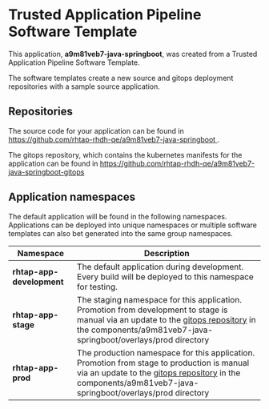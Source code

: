# Trusted Application Pipeline Software Template

This application, **a9m81veb7-java-springboot**, was created from a Trusted Application Pipeline Software Template.

The software templates create a new source and gitops deployment repositories with a sample source application. 

## Repositories

The source code for your application can be found in [https://github.com/rhtap-rhdh-qe/a9m81veb7-java-springboot ](https://github.com/rhtap-rhdh-qe/a9m81veb7-java-springboot ).
 
The gitops repository, which contains the kubernetes manifests for the application can be found in 
[https://github.com/rhtap-rhdh-qe/a9m81veb7-java-springboot-gitops ](https://github.com/rhtap-rhdh-qe/a9m81veb7-java-springboot-gitops ) 

## Application namespaces 

The default application will be found in the following namespaces. Applications can be deployed into unique namespaces or multiple software templates can also bet generated into the same group namespaces.  

|  Namespace   |  Description   |  
| -------- | -------- |   
| **rhtap-app-development** | The default application during development. Every build will be deployed to this namespace for testing. | 
| **rhtap-app-stage** | The staging namespace for this application. Promotion from development to stage is manual via an update to the [gitops repository](https://github.com/rhtap-rhdh-qe/a9m81veb7-java-springboot-gitops ) in the components/a9m81veb7-java-springboot/overlays/prod directory |  
| **rhtap-app-prod** | The production namespace for this application. Promotion from stage to production is manual via an update to the [gitops repository](https://github.com/rhtap-rhdh-qe/a9m81veb7-java-springboot-gitops ) in the components/a9m81veb7-java-springboot/overlays/prod directory | 